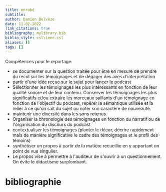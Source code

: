 ```yaml
---
title: enrobé
subtitle:
author: Damien Belvèze
date: 11-02-2022
link_citations: true
bibliography: mylibrary.bib
biblio_style: csl\ieee.csl
aliases: []
tags: []
---
```


Compétences pour le reportage. 

- se documenter sur la question traitée pour être en mesure de prendre du recul sur les témoignages et de dégager des axes d'interprétation
- partir d'une idée reçue sur le sujet pour lancer le podcast
- Sélectionner les témoignages les plus intéressants en fonction de leur qualité sonore et de leur contenu. Conserver les témoignages les plus significatifs et/ou extraire les morceaux saillants d'un témoignage en fonction de l'objectif du podcast, repérer la sémantique utilisée et la relier à ce qu'on sait du sujet ou noter son caractère de nouveauté.
- maintenir une diversité dans les sons retenus
- Organiser la chronologie des témoignages en fonction du narratif ou de l'organisation du discours du podcast
- contextualiser les témoignages (planter le décor, décrire rapidement mais de manière significative le cadre des témoignages et le profil des témoins)
- synthétiser un propos à partir de la matière recueillie en y apportant un point de vue singulier. 
- Le propos vise à permettre à l'auditeur de s'ouvrir à un questionnement. On évite le didactisme surplombant. 






# bibliographie

